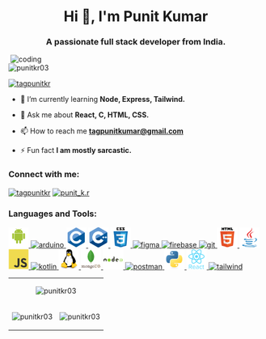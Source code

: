 <h1 align="center">Hi 👋, I'm Punit Kumar</h1>
<h3 align="center">A passionate full stack developer from India.</h3>
<img align="right" width="500px" src="https://cdn.dribbble.com/users/1162077/screenshots/3848914/programmer.gif" alt="coding"/>
<p align="left"> <img src="https://komarev.com/ghpvc/?username=punitkr03&label=Profile%20views&color=0e75b6&style=flat" alt="punitkr03" /> </p>

<p align="left"> <a href="https://twitter.com/tagpunitkr" target="blank"><img src="https://img.shields.io/twitter/follow/tagpunitkr?logo=twitter&style=for-the-badge" alt="tagpunitkr" /></a> </p>

- 🌱 I’m currently learning **Node, Express, Tailwind.**

- 💬 Ask me about **React, C, HTML, CSS.**

- 📫 How to reach me **tagpunitkumar@gmail.com**

- ⚡ Fun fact **I am mostly sarcastic.**

<h3 align="left">Connect with me:</h3>
<p align="left">
<a href="https://twitter.com/tagpunitkr" target="blank"><img align="center" src="https://raw.githubusercontent.com/rahuldkjain/github-profile-readme-generator/master/src/images/icons/Social/twitter.svg" alt="tagpunitkr" height="30" width="40" /></a>
<a href="https://linkedin.com/in/punit-kumar03" target="blank">
<a href="https://instagram.com/punit_k.r" target="blank"><img align="center" src="https://raw.githubusercontent.com/rahuldkjain/github-profile-readme-generator/master/src/images/icons/Social/instagram.svg" alt="punit_k.r" height="30" width="40" /></a>
</p>

<h3 align="left">Languages and Tools:</h3>
<p align="left"> <a href="https://developer.android.com" target="_blank" rel="noreferrer"> <img src="https://raw.githubusercontent.com/devicons/devicon/master/icons/android/android-original-wordmark.svg" alt="android" width="40" height="40"/> </a> <a href="https://www.arduino.cc/" target="_blank" rel="noreferrer"> <img src="https://cdn.worldvectorlogo.com/logos/arduino-1.svg" alt="arduino" width="40" height="40"/> </a> <a href="https://www.cprogramming.com/" target="_blank" rel="noreferrer"> <img src="https://raw.githubusercontent.com/devicons/devicon/master/icons/c/c-original.svg" alt="c" width="40" height="40"/> </a> <a href="https://www.w3schools.com/cpp/" target="_blank" rel="noreferrer"> <img src="https://raw.githubusercontent.com/devicons/devicon/master/icons/cplusplus/cplusplus-original.svg" alt="cplusplus" width="40" height="40"/> </a> <a href="https://www.w3schools.com/css/" target="_blank" rel="noreferrer"> <img src="https://raw.githubusercontent.com/devicons/devicon/master/icons/css3/css3-original-wordmark.svg" alt="css3" width="40" height="40"/> </a> <a href="https://www.figma.com/" target="_blank" rel="noreferrer"> <img src="https://www.vectorlogo.zone/logos/figma/figma-icon.svg" alt="figma" width="40" height="40"/> </a> <a href="https://firebase.google.com/" target="_blank" rel="noreferrer"> <img src="https://www.vectorlogo.zone/logos/firebase/firebase-icon.svg" alt="firebase" width="40" height="40"/> </a> <a href="https://git-scm.com/" target="_blank" rel="noreferrer"> <img src="https://www.vectorlogo.zone/logos/git-scm/git-scm-icon.svg" alt="git" width="40" height="40"/> </a> <a href="https://www.w3.org/html/" target="_blank" rel="noreferrer"> <img src="https://raw.githubusercontent.com/devicons/devicon/master/icons/html5/html5-original-wordmark.svg" alt="html5" width="40" height="40"/> </a> <a href="https://www.java.com" target="_blank" rel="noreferrer"> <img src="https://raw.githubusercontent.com/devicons/devicon/master/icons/java/java-original.svg" alt="java" width="40" height="40"/> </a> <a href="https://developer.mozilla.org/en-US/docs/Web/JavaScript" target="_blank" rel="noreferrer"> <img src="https://raw.githubusercontent.com/devicons/devicon/master/icons/javascript/javascript-original.svg" alt="javascript" width="40" height="40"/> </a> <a href="https://kotlinlang.org" target="_blank" rel="noreferrer"> <img src="https://www.vectorlogo.zone/logos/kotlinlang/kotlinlang-icon.svg" alt="kotlin" width="40" height="40"/> </a> <a href="https://www.linux.org/" target="_blank" rel="noreferrer"> <img src="https://raw.githubusercontent.com/devicons/devicon/master/icons/linux/linux-original.svg" alt="linux" width="40" height="40"/> </a> <a href="https://www.mongodb.com/" target="_blank" rel="noreferrer"> <img src="https://raw.githubusercontent.com/devicons/devicon/master/icons/mongodb/mongodb-original-wordmark.svg" alt="mongodb" width="40" height="40"/> </a> <a href="https://nodejs.org" target="_blank" rel="noreferrer"> <img src="https://raw.githubusercontent.com/devicons/devicon/master/icons/nodejs/nodejs-original-wordmark.svg" alt="nodejs" width="40" height="40"/> </a> <a href="https://postman.com" target="_blank" rel="noreferrer"> <img src="https://www.vectorlogo.zone/logos/getpostman/getpostman-icon.svg" alt="postman" width="40" height="40"/> </a> <a href="https://www.python.org" target="_blank" rel="noreferrer"> <img src="https://raw.githubusercontent.com/devicons/devicon/master/icons/python/python-original.svg" alt="python" width="40" height="40"/> </a> <a href="https://reactjs.org/" target="_blank" rel="noreferrer"> <img src="https://raw.githubusercontent.com/devicons/devicon/master/icons/react/react-original-wordmark.svg" alt="react" width="40" height="40"/> </a> <a href="https://tailwindcss.com/" target="_blank" rel="noreferrer"> <img src="https://www.vectorlogo.zone/logos/tailwindcss/tailwindcss-icon.svg" alt="tailwind" width="40" height="40"/> </a> </p>

<table align="centre">
<tr>
    <td colspan="2" align="center">
    <p><img src="https://github-readme-stats-4ciy0ilm7-punitkr03.vercel.app/api/top-langs?username=punitkr03&show_icons=true&locale=en&layout=compact&theme=holi" width="480px" alt="punitkr03" /></p>
    </td>
</tr>
<tr>
    <td>
    <p align="centre"><img src="https://github-readme-stats-4ciy0ilm7-punitkr03.vercel.app/api?username=punitkr03&show_icons=true&locale=en&theme=holi" alt="punitkr03" /></p>
    </td>
    <td>
    <p><img align="center" src="https://github-readme-streak-stats.herokuapp.com/?user=punitkr03&" alt="punitkr03" /></p>
    </td>
</tr>
</table>
